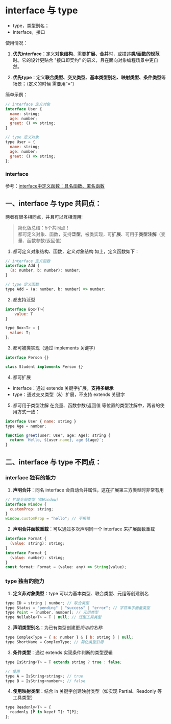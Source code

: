# interface 与 type
* type，类型别名；
* interface，接口

使用情况：
1. **优先interface**：定义**对象结构**、需要**扩展、合并**时，或描述**类/函数的规范**时。它的设计更贴合 "接口即契约" 的语义，且在面向对象编程场景中更自然。

2. **优先type**：定义**联合类型、交叉类型、基本类型别名、映射类型、条件类型**等场景；（定义的时候 需要用“=”）

简单示例：
```js
// interface 定义对象
interface User {
  name: string;
  age: number;
  greet: () => string;
}
```

```js
// type 定义对象
type User = {
  name: string;
  age: number;
  greet: () => string;
};
```

### interface 
参考：[interface中定义函数：具名函数、匿名函数](./interface中定义函数.md)

## 一、interface 与 type 共同点：
两者有很多相同点，并且可以互相混用!

> 简化版总结：5个共同点！      
> 都可定义对象、函数，支持**泛型**，被类实现，可**扩展**、可用于**类型注解**（变量、函数参数/返回值）

1. 都可定义对象结构、函数，定义对象结构 如上，定义函数如下：
```js
// interface 定义函数
interface Add {
  (a: number, b: number): number;
}

// type 定义函数
type Add = (a: number, b: number) => number;
```
2. 都支持泛型
```js
interface Box<T>{
    value: T
}

type Box<T> = {
  value: T;
};
```

3. 都可被类实现（通过 implements 关键字）
```js
interface Person {}

class Student implements Person {}
```

4. 都可扩展  
* interface：通过 extends 关键字扩展，**支持多继承**
* type：通过交叉类型（&）扩展，不支持 extends 关键字

5. 都可用于类型注解
在变量、函数参数/返回值 等位置的类型注解中，两者的使用方式一致：
```js
interface User { name: string }
type Age = number;

function greet(user: User, age: Age): string {
  return `Hello, ${user.name}, age ${age}`;
}
```

## 二、interface 与 type 不同点：
### interface 独有的能力
1. **声明合并**：同名 interface 会自动合并属性，这在扩展第三方类型时非常有用
```js
// 扩展全局类型（如Window）
interface Window {
  customProp: string;
}
window.customProp = "hello"; // 不报错
```
2. **声明合并函数重载**：可以通过多次声明同一个 interface 来扩展函数重载
```js
interface Format {
  (value: string): string;
}
interface Format {
  (value: number): string;
}
const format: Format = (value: any) => String(value);
```

### type 独有的能力
1. **定义非对象类型**：type 可以为基本类型、联合类型、元组等创建别名
```js
type ID = string | number; // 联合类型
type Status = "pending" | "success" | "error"; // 字符串字面量类型
type Point = [number, number]; // 元组类型
type Nullable<T> = T | null; // 泛型工具类型
```
2. **声明类型别名**：为已有类型创建更*简洁的名称*
```js
type ComplexType = { a: number } & { b: string } | null;
type ShortName = ComplexType; // 简化类型引用
```
3. **条件类型**：通过 extends 实现条件判断的类型逻辑
```js
type IsString<T> = T extends string ? true : false;

// 使用
type A = IsString<string>; // true
type B = IsString<number>; // false
```

4. **使用映射类型**：结合 in 关键字创建映射类型（如实现 Partial、Readonly 等工具类型）
```js
type Readonly<T> = {
  readonly [P in keyof T]: T[P];
};
```